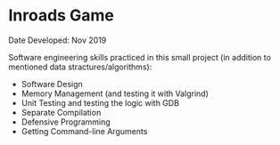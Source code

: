 # Inroads Game
Date Developed: Nov 2019

Software engineering skills practiced in this small project (in addition to mentioned data stractures/algorithms):
* Software Design
* Memory Management (and testing it with Valgrind)
* Unit Testing and testing the logic with GDB
* Separate Compilation
* Defensive Programming
* Getting Command-line Arguments
